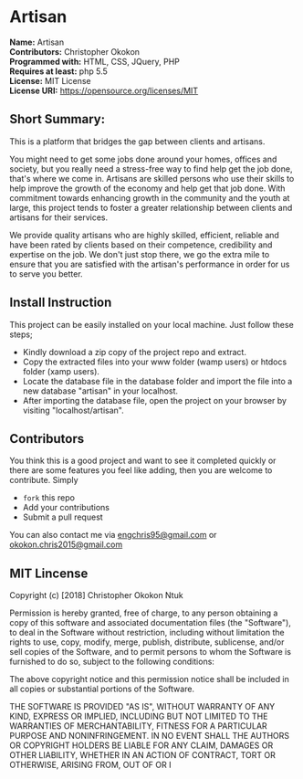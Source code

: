 # Artisan

**Name:** Artisan <br>
**Contributors:** Christopher Okokon <br>
**Programmed with:** HTML, CSS, JQuery, PHP <br>
**Requires at least:** php 5.5  <br>
**License:** MIT License <br>
**License URI:** https://opensource.org/licenses/MIT <br>

## Short Summary:
This is a platform that bridges the gap between clients and artisans.

You might need to get some jobs done around your homes, offices and society, but you really need a stress-free way to find help get the job done, that's where we come in. Artisans are skilled persons who use their skills to help improve the growth of the economy and help get that job done. With commitment towards enhancing growth in the community and the youth at large, this project tends to foster a greater relationship between clients and artisans for their services.

We provide quality artisans who are highly skilled, efficient, reliable and have been rated by clients based on their competence, credibility and expertise on the job. We don't just stop there, we go the extra mile to ensure that you are satisfied with the artisan's performance in order for us to serve you better.

## Install Instruction
This project can be easily installed on your local machine. Just follow these steps;
* Kindly download a zip copy of the project repo and extract.
* Copy the extracted files into your www folder (wamp users) or htdocs folder (xamp users).
* Locate the database file in the database folder and import the file into a new database "artisan" in your localhost.
* After importing the database file, open the project on your browser by visiting "localhost/artisan".

## Contributors
You think this is a good project and want to see it completed quickly or there are some features you feel like adding, then you are welcome to contribute.
Simply
* `fork` this repo
* Add your contributions
* Submit a pull request

You can also contact me via engchris95@gmail.com or okokon.chris2015@gmail.com

## MIT Lincense

Copyright (c) [2018]  Christopher Okokon Ntuk

Permission is hereby granted, free of charge, to any person obtaining a copy
of this software and associated documentation files (the "Software"), to deal
in the Software without restriction, including without limitation the rights
to use, copy, modify, merge, publish, distribute, sublicense, and/or sell
copies of the Software, and to permit persons to whom the Software is
furnished to do so, subject to the following conditions:

The above copyright notice and this permission notice shall be included in all
copies or substantial portions of the Software.

THE SOFTWARE IS PROVIDED "AS IS", WITHOUT WARRANTY OF ANY KIND, EXPRESS OR
IMPLIED, INCLUDING BUT NOT LIMITED TO THE WARRANTIES OF MERCHANTABILITY,
FITNESS FOR A PARTICULAR PURPOSE AND NONINFRINGEMENT. IN NO EVENT SHALL THE
AUTHORS OR COPYRIGHT HOLDERS BE LIABLE FOR ANY CLAIM, DAMAGES OR OTHER
LIABILITY, WHETHER IN AN ACTION OF CONTRACT, TORT OR OTHERWISE, ARISING FROM,
OUT OF OR I
